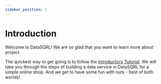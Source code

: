 ```yaml
---
sidebar_position: 1
---
```


# Introduction

Welcome to DataSQRL! We are so glad that you want to learn more about project.

The quickest way to get going is to follow the [Introductory Tutorial](getting-started/nutshop-tutorial.md).
We will take you through the steps of building a data service in DataSQRL for a simple online shop.
And we get to have some fun with nuts - best of both worlds!

